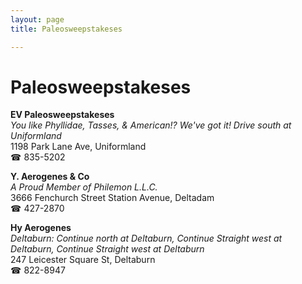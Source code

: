 ```yaml
---
layout: page 
title: Paleosweepstakeses

---
```



# Paleosweepstakeses


 **EV Paleosweepstakeses**  
_You like Phyllidae, Tasses, & American!? We've got it! 
Drive south at Uniformland_  
1198 Park Lane Ave, Uniformland  
☎ 835-5202

**Y. Aerogenes & Co**  
_A Proud Member of Philemon L.L.C._  
3666 Fenchurch Street Station Avenue, Deltadam  
☎ 427-2870

**Hy Aerogenes**  
_Deltaburn: Continue north at Deltaburn, Continue Straight west at Deltaburn, Continue Straight west at Deltaburn_  
247 Leicester Square St, Deltaburn  
☎ 822-8947


